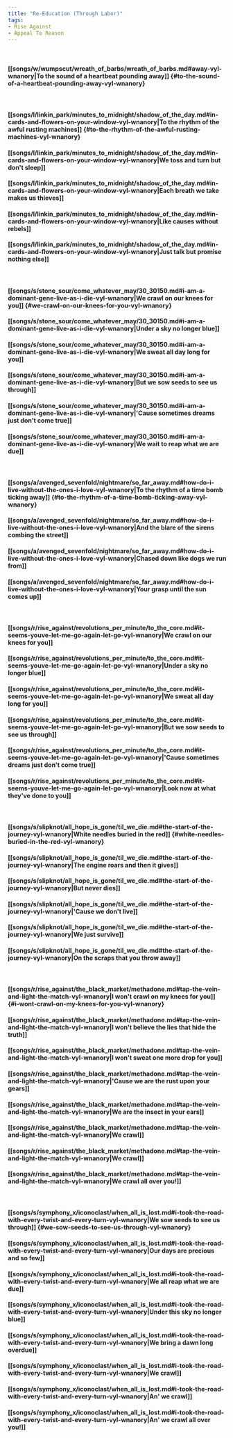```yaml
---
title: "Re-Education (Through Labor)"
tags:
- Rise Against
- Appeal To Reason
---
```

&nbsp;
#### [[songs/w/wumpscut/wreath_of_barbs/wreath_of_barbs.md#away-vyl-wnanory|To the sound of a heartbeat pounding away]] {#to-the-sound-of-a-heartbeat-pounding-away-vyl-wnanory}
&nbsp;
#### [[songs/l/linkin_park/minutes_to_midnight/shadow_of_the_day.md#in-cards-and-flowers-on-your-window-vyl-wnanory|To the rhythm of the awful rusting machines]] {#to-the-rhythm-of-the-awful-rusting-machines-vyl-wnanory}
#### [[songs/l/linkin_park/minutes_to_midnight/shadow_of_the_day.md#in-cards-and-flowers-on-your-window-vyl-wnanory|We toss and turn but don't sleep]]
#### [[songs/l/linkin_park/minutes_to_midnight/shadow_of_the_day.md#in-cards-and-flowers-on-your-window-vyl-wnanory|Each breath we take makes us thieves]]
#### [[songs/l/linkin_park/minutes_to_midnight/shadow_of_the_day.md#in-cards-and-flowers-on-your-window-vyl-wnanory|Like causes without rebels]]
#### [[songs/l/linkin_park/minutes_to_midnight/shadow_of_the_day.md#in-cards-and-flowers-on-your-window-vyl-wnanory|Just talk but promise nothing else]]
&nbsp;
#### [[songs/s/stone_sour/come_whatever_may/30_30150.md#i-am-a-dominant-gene-live-as-i-die-vyl-wnanory|We crawl on our knees for you]] {#we-crawl-on-our-knees-for-you-vyl-wnanory}
#### [[songs/s/stone_sour/come_whatever_may/30_30150.md#i-am-a-dominant-gene-live-as-i-die-vyl-wnanory|Under a sky no longer blue]]
#### [[songs/s/stone_sour/come_whatever_may/30_30150.md#i-am-a-dominant-gene-live-as-i-die-vyl-wnanory|We sweat all day long for you]]
#### [[songs/s/stone_sour/come_whatever_may/30_30150.md#i-am-a-dominant-gene-live-as-i-die-vyl-wnanory|But we sow seeds to see us through]]
#### [[songs/s/stone_sour/come_whatever_may/30_30150.md#i-am-a-dominant-gene-live-as-i-die-vyl-wnanory|'Cause sometimes dreams just don't come true]]
#### [[songs/s/stone_sour/come_whatever_may/30_30150.md#i-am-a-dominant-gene-live-as-i-die-vyl-wnanory|We wait to reap what we are due]]
&nbsp;
#### [[songs/a/avenged_sevenfold/nightmare/so_far_away.md#how-do-i-live-without-the-ones-i-love-vyl-wnanory|To the rhythm of a time bomb ticking away]] {#to-the-rhythm-of-a-time-bomb-ticking-away-vyl-wnanory}
#### [[songs/a/avenged_sevenfold/nightmare/so_far_away.md#how-do-i-live-without-the-ones-i-love-vyl-wnanory|And the blare of the sirens combing the street]]
#### [[songs/a/avenged_sevenfold/nightmare/so_far_away.md#how-do-i-live-without-the-ones-i-love-vyl-wnanory|Chased down like dogs we run from]]
#### [[songs/a/avenged_sevenfold/nightmare/so_far_away.md#how-do-i-live-without-the-ones-i-love-vyl-wnanory|Your grasp until the sun comes up]]
&nbsp;
#### [[songs/r/rise_against/revolutions_per_minute/to_the_core.md#it-seems-youve-let-me-go-again-let-go-vyl-wnanory|We crawl on our knees for you]]
#### [[songs/r/rise_against/revolutions_per_minute/to_the_core.md#it-seems-youve-let-me-go-again-let-go-vyl-wnanory|Under a sky no longer blue]]
#### [[songs/r/rise_against/revolutions_per_minute/to_the_core.md#it-seems-youve-let-me-go-again-let-go-vyl-wnanory|We sweat all day long for you]]
#### [[songs/r/rise_against/revolutions_per_minute/to_the_core.md#it-seems-youve-let-me-go-again-let-go-vyl-wnanory|But we sow seeds to see us through]]
#### [[songs/r/rise_against/revolutions_per_minute/to_the_core.md#it-seems-youve-let-me-go-again-let-go-vyl-wnanory|'Cause sometimes dreams just don't come true]]
#### [[songs/r/rise_against/revolutions_per_minute/to_the_core.md#it-seems-youve-let-me-go-again-let-go-vyl-wnanory|Look now at what they've done to you]]
&nbsp;
#### [[songs/s/slipknot/all_hope_is_gone/til_we_die.md#the-start-of-the-journey-vyl-wnanory|White needles buried in the red]] {#white-needles-buried-in-the-red-vyl-wnanory}
#### [[songs/s/slipknot/all_hope_is_gone/til_we_die.md#the-start-of-the-journey-vyl-wnanory|The engine roars and then it gives]]
#### [[songs/s/slipknot/all_hope_is_gone/til_we_die.md#the-start-of-the-journey-vyl-wnanory|But never dies]]
#### [[songs/s/slipknot/all_hope_is_gone/til_we_die.md#the-start-of-the-journey-vyl-wnanory|'Cause we don't live]]
#### [[songs/s/slipknot/all_hope_is_gone/til_we_die.md#the-start-of-the-journey-vyl-wnanory|We just survive]]
#### [[songs/s/slipknot/all_hope_is_gone/til_we_die.md#the-start-of-the-journey-vyl-wnanory|On the scraps that you throw away]]
&nbsp;
#### [[songs/r/rise_against/the_black_market/methadone.md#tap-the-vein-and-light-the-match-vyl-wnanory|I won't crawl on my knees for you]] {#i-wont-crawl-on-my-knees-for-you-vyl-wnanory}
#### [[songs/r/rise_against/the_black_market/methadone.md#tap-the-vein-and-light-the-match-vyl-wnanory|I won't believe the lies that hide the truth]]
#### [[songs/r/rise_against/the_black_market/methadone.md#tap-the-vein-and-light-the-match-vyl-wnanory|I won't sweat one more drop for you]]
#### [[songs/r/rise_against/the_black_market/methadone.md#tap-the-vein-and-light-the-match-vyl-wnanory|'Cause we are the rust upon your gears]]
#### [[songs/r/rise_against/the_black_market/methadone.md#tap-the-vein-and-light-the-match-vyl-wnanory|We are the insect in your ears]]
#### [[songs/r/rise_against/the_black_market/methadone.md#tap-the-vein-and-light-the-match-vyl-wnanory|We crawl]]
#### [[songs/r/rise_against/the_black_market/methadone.md#tap-the-vein-and-light-the-match-vyl-wnanory|We crawl]]
#### [[songs/r/rise_against/the_black_market/methadone.md#tap-the-vein-and-light-the-match-vyl-wnanory|We crawl all over you!]]
&nbsp;
#### [[songs/s/symphony_x/iconoclast/when_all_is_lost.md#i-took-the-road-with-every-twist-and-every-turn-vyl-wnanory|We sow seeds to see us through]] {#we-sow-seeds-to-see-us-through-vyl-wnanory}
#### [[songs/s/symphony_x/iconoclast/when_all_is_lost.md#i-took-the-road-with-every-twist-and-every-turn-vyl-wnanory|Our days are precious and so few]]
#### [[songs/s/symphony_x/iconoclast/when_all_is_lost.md#i-took-the-road-with-every-twist-and-every-turn-vyl-wnanory|We all reap what we are due]]
#### [[songs/s/symphony_x/iconoclast/when_all_is_lost.md#i-took-the-road-with-every-twist-and-every-turn-vyl-wnanory|Under this sky no longer blue]]
#### [[songs/s/symphony_x/iconoclast/when_all_is_lost.md#i-took-the-road-with-every-twist-and-every-turn-vyl-wnanory|We bring a dawn long overdue]]
#### [[songs/s/symphony_x/iconoclast/when_all_is_lost.md#i-took-the-road-with-every-twist-and-every-turn-vyl-wnanory|We crawl]]
#### [[songs/s/symphony_x/iconoclast/when_all_is_lost.md#i-took-the-road-with-every-twist-and-every-turn-vyl-wnanory|An' we crawl]]
#### [[songs/s/symphony_x/iconoclast/when_all_is_lost.md#i-took-the-road-with-every-twist-and-every-turn-vyl-wnanory|An' we crawl all over you!]]
